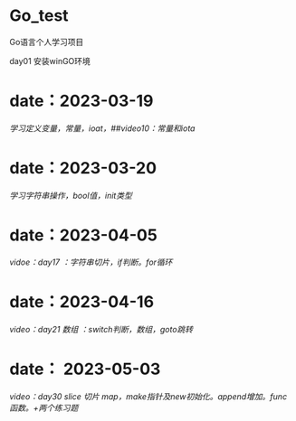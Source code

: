 # Go_test
Go语言个人学习项目

day01 安装winGO环境

# date：2023-03-19

###### 学习定义变量，常量，ioat，##video10：常量和iota

# date：2023-03-20

###### 学习字符串操作，bool值，init类型

# date：2023-04-05

###### vidoe：day17 ：字符串切片，if判断。for循环

# date：2023-04-16

###### video：day21 数组 ：switch判断，数组，goto跳转

# date： 2023-05-03

###### video：day30 slice 切片 map，make指针及new初始化。append增加。func函数。+两个练习题
